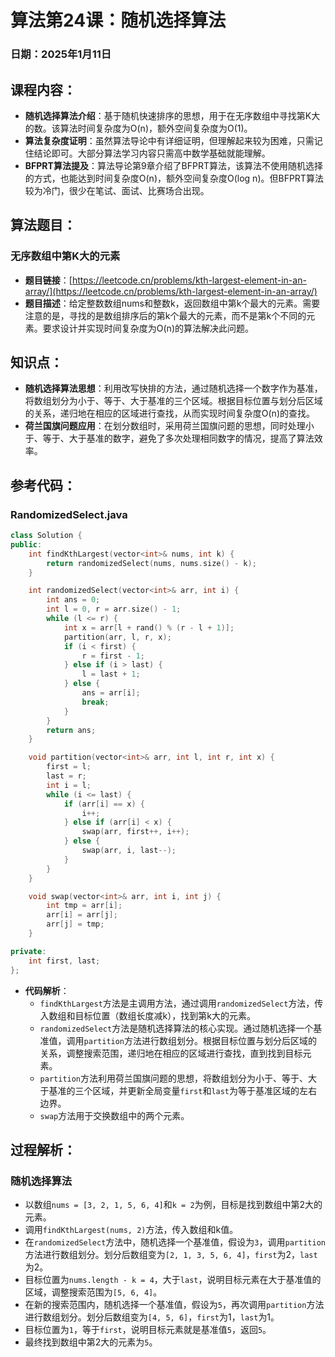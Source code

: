 # 算法第24课：随机选择算法

### 日期：2025年1月11日

## 课程内容：
- **随机选择算法介绍**：基于随机快速排序的思想，用于在无序数组中寻找第K大的数。该算法时间复杂度为O(n)，额外空间复杂度为O(1)。
- **算法复杂度证明**：虽然算法导论中有详细证明，但理解起来较为困难，只需记住结论即可。大部分算法学习内容只需高中数学基础就能理解。
- **BFPRT算法提及**：算法导论第9章介绍了BFPRT算法，该算法不使用随机选择的方式，也能达到时间复杂度O(n)，额外空间复杂度O(log n)。但BFPRT算法较为冷门，很少在笔试、面试、比赛场合出现。

## 算法题目：

### 无序数组中第K大的元素
- **题目链接**：[https://leetcode.cn/problems/kth-largest-element-in-an-array/](https://leetcode.cn/problems/kth-largest-element-in-an-array/)
- **题目描述**：给定整数数组nums和整数k，返回数组中第k个最大的元素。需要注意的是，寻找的是数组排序后的第k个最大的元素，而不是第k个不同的元素。要求设计并实现时间复杂度为O(n)的算法解决此问题。

## 知识点：
- **随机选择算法思想**：利用改写快排的方法，通过随机选择一个数字作为基准，将数组划分为小于、等于、大于基准的三个区域。根据目标位置与划分后区域的关系，递归地在相应的区域进行查找，从而实现时间复杂度O(n)的查找。
- **荷兰国旗问题应用**：在划分数组时，采用荷兰国旗问题的思想，同时处理小于、等于、大于基准的数字，避免了多次处理相同数字的情况，提高了算法效率。

## 参考代码：

### RandomizedSelect.java
```c++
class Solution {
public:
    int findKthLargest(vector<int>& nums, int k) {
        return randomizedSelect(nums, nums.size() - k);
    }

    int randomizedSelect(vector<int>& arr, int i) {
        int ans = 0;
        int l = 0, r = arr.size() - 1;
        while (l <= r) {
            int x = arr[l + rand() % (r - l + 1)];
            partition(arr, l, r, x);
            if (i < first) {
                r = first - 1;
            } else if (i > last) {
                l = last + 1;
            } else {
                ans = arr[i];
                break;
            }
        }
        return ans;
    }

    void partition(vector<int>& arr, int l, int r, int x) {
        first = l;
        last = r;
        int i = l;
        while (i <= last) {
            if (arr[i] == x) {
                i++;
            } else if (arr[i] < x) {
                swap(arr, first++, i++);
            } else {
                swap(arr, i, last--);
            }
        }
    }

    void swap(vector<int>& arr, int i, int j) {
        int tmp = arr[i];
        arr[i] = arr[j];
        arr[j] = tmp;
    }

private:
    int first, last;
};

```
- **代码解析**：
  - `findKthLargest`方法是主调用方法，通过调用`randomizedSelect`方法，传入数组和目标位置（数组长度减k），找到第k大的元素。
  - `randomizedSelect`方法是随机选择算法的核心实现。通过随机选择一个基准值，调用`partition`方法进行数组划分。根据目标位置与划分后区域的关系，调整搜索范围，递归地在相应的区域进行查找，直到找到目标元素。
  - `partition`方法利用荷兰国旗问题的思想，将数组划分为小于、等于、大于基准的三个区域，并更新全局变量`first`和`last`为等于基准区域的左右边界。
  - `swap`方法用于交换数组中的两个元素。

## 过程解析：

### 随机选择算法
- 以数组`nums = [3, 2, 1, 5, 6, 4]`和`k = 2`为例，目标是找到数组中第2大的元素。
- 调用`findKthLargest(nums, 2)`方法，传入数组和k值。
- 在`randomizedSelect`方法中，随机选择一个基准值，假设为`3`，调用`partition`方法进行数组划分。划分后数组变为`[2, 1, 3, 5, 6, 4]`，`first`为2，`last`为2。
- 目标位置为`nums.length - k = 4`，大于`last`，说明目标元素在大于基准值的区域，调整搜索范围为`[5, 6, 4]`。
- 在新的搜索范围内，随机选择一个基准值，假设为`5`，再次调用`partition`方法进行数组划分。划分后数组变为`[4, 5, 6]`，`first`为1，`last`为1。
- 目标位置为`1`，等于`first`，说明目标元素就是基准值`5`，返回`5`。
- 最终找到数组中第2大的元素为`5`。